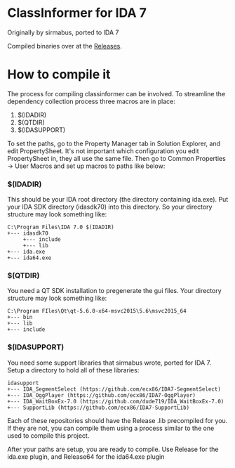 # ClassInformer for IDA 7

Originally by sirmabus, ported to IDA 7

Compiled binaries over at the [Releases](../../releases).

# How to compile it

The process for compiling classinformer can be involved. To streamline the dependency collection process three macros are in place:
1. $(IDADIR)
2. $(QTDIR)
3. $(IDASUPPORT)

To set the paths, go to the Property Manager tab in Solution Explorer, and edit PropertySheet.
It's not important which configuration you edit PropertySheet in, they all use the same file.
Then go to Common Properties -> User Macros and set up macros to paths like below:

### $(IDADIR)
This should be your IDA root directory (the directory containing ida.exe).
Put your IDA SDK directory (idasdk70) into this directory.
So your directory structure may look something like:

```
C:\Program Files\IDA 7.0 $(IDADIR)
+--- idasdk70
     +--- include
     +--- lib
+--- ida.exe
+--- ida64.exe
```

### $(QTDIR)
You need a QT SDK installation to pregenerate the gui files.
Your directory structure may look something like:

```
C:\Program FIles\Qt\qt-5.6.0-x64-msvc2015\5.6\msvc2015_64
+--- bin
+--- lib
+--- include
```

### $(IDASUPPORT)
You need some support libraries that sirmabus wrote, ported for IDA 7.
Setup a directory to hold all of these libraries:
```
idasupport
+--- IDA_SegmentSelect (https://github.com/ecx86/IDA7-SegmentSelect)
+--- IDA_OggPlayer (https://github.com/ecx86/IDA7-OggPlayer)
+--- IDA_WaitBoxEx-7.0 (https://github.com/dude719/IDA_WaitBoxEx-7.0)
+--- SupportLib (https://github.com/ecx86/IDA7-SupportLib)
```
Each of these repositories should have the Release .lib precompiled for you.
If they are not, you can compile them using a process similar to the one used to compile this project.

After your paths are setup, you are ready to compile.
Use Release for the ida.exe plugin, and Release64 for the ida64.exe plugin
